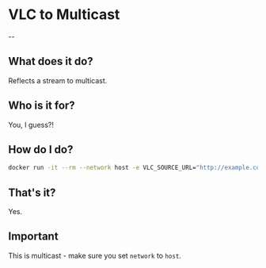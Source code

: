 # VLC to Multicast
--

## What does it do?
Reflects a stream to multicast.

## Who is it for?
You, I guess?!

## How do I do?
```bash
docker run -it --rm --network host -e VLC_SOURCE_URL="http://example.com/stream/exciting_video" ghcr.io/aperim/vlc-multicast:latest
```

## That's it?
Yes.

## Important
This is multicast - make sure you set `network` to `host`.